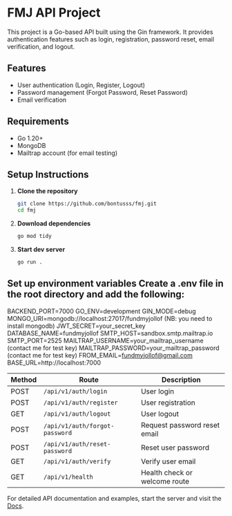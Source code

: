 # FMJ API Project

This project is a Go-based API built using the Gin framework. It provides authentication features such as login, registration, password reset, email verification, and logout.

## Features
- User authentication (Login, Register, Logout)
- Password management (Forgot Password, Reset Password)
- Email verification

## Requirements
- Go 1.20+
- MongoDB
- Mailtrap account (for email testing)

## Setup Instructions

1. **Clone the repository**
   ```bash
   git clone https://github.com/bontusss/fmj.git
   cd fmj

2. **Download dependencies**
    ```bash
    go mod tidy

3. **Start dev server**
    ```bash
    go run .

## Set up environment variables Create a .env file in the root directory and add the following:
BACKEND_PORT=7000
GO_ENV=development
GIN_MODE=debug
MONGO_URI=mongodb://localhost:27017/fundmyjollof (NB: you need to install mongodb)
JWT_SECRET=your_secret_key
DATABASE_NAME=fundmyjollof
SMTP_HOST=sandbox.smtp.mailtrap.io
SMTP_PORT=2525
MAILTRAP_USERNAME=your_mailtrap_username (contact me for test key)
MAILTRAP_PASSWORD=your_mailtrap_password (contact me for test key)
FROM_EMAIL=fundmyjollof@gmail.com
BASE_URL=http://localhost:7000


| Method | Route                          | Description                   |
|--------|--------------------------------|-------------------------------|
| POST   | `/api/v1/auth/login`           | User login                    |
| POST   | `/api/v1/auth/register`        | User registration             |
| GET    | `/api/v1/auth/logout`          | User logout                   |
| POST   | `/api/v1/auth/forgot-password` | Request password reset email |
| POST   | `/api/v1/auth/reset-password`  | Reset user password           |
| GET    | `/api/v1/auth/verify`          | Verify user email             |
| GET    | `/api/v1/health`               | Health check or welcome route |

For detailed API documentation and examples, start the server and visit the [Docs](http://localhost:7000/docs/index.html).

